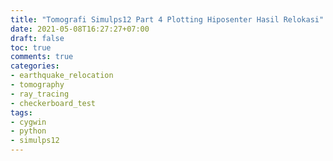 ```yaml
---
title: "Tomografi Simulps12 Part 4 Plotting Hiposenter Hasil Relokasi"
date: 2021-05-08T16:27:27+07:00
draft: false
toc: true
comments: true
categories:
- earthquake_relocation
- tomography
- ray_tracing
- checkerboard_test
tags:
- cygwin
- python
- simulps12
---
```


